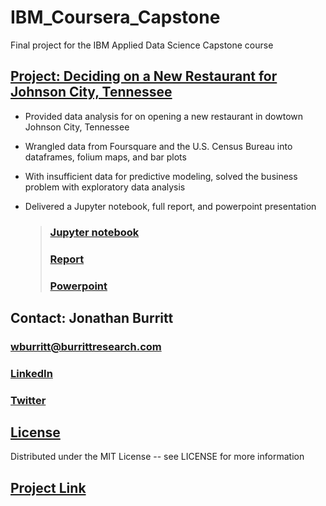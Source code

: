 # IBM_Coursera_Capstone
Final project for the IBM Applied Data Science Capstone course

## [Project: Deciding on a New Restaurant for Johnson City, Tennessee](https://github.com/burrittresearch/IBM_Coursera_Capstone 'Project')

* Provided data analysis for on opening a new restaurant in dowtown Johnson City, Tennessee
* Wrangled data from Foursquare and the U.S. Census Bureau into dataframes, folium maps, and bar plots
* With insufficient data for predictive modeling, solved the business problem with exploratory data analysis
* Delivered a Jupyter notebook, full report, and powerpoint presentation
    
    > ### [Jupyter notebook](https://github.com/burrittresearch/IBM_Coursera_Capstone/blob/master/capstone_project_report_jb_wk2.pdf 'Notebook')
    > ### [Report](https://github.com/burrittresearch/IBM_Coursera_Capstone/blob/master/capstone_project_neigh_wk2_jb.ipynb 'Report')
    > ### [Powerpoint](https://github.com/burrittresearch/IBM_Coursera_Capstone/blob/master/capstone_project_presentation_jb_wk2.pdf 'Presentation')

## Contact: Jonathan Burritt    

### [wburritt@burrittresearch.com](mailto:wburritt@burrittresearch.com)
### [LinkedIn](https://www.linkedin.com/in/burrittresearch/ "Burritt Research LinkedIn")
### [Twitter](https://twitter.com/burrittresearch/ "Burritt Research Twitter")

## [License](https://opensource.org/licenses/MIT 'MIT License')
Distributed under the MIT License -- see LICENSE for more information

## [Project Link](https://github.com/burrittresearch/IBM_Coursera_Capstone 'Project')
